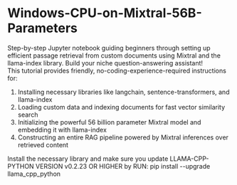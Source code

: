 # Windows-CPU-on-Mixtral-56B-Parameters
Step-by-step Jupyter notebook guiding beginners through setting up efficient passage retrieval from custom documents using Mixtral and the llama-index library. Build your niche question-answering assistant!  
This tutorial provides friendly, no-coding-experience-required instructions for:

1. Installing necessary libraries like langchain, sentence-transformers, and llama-index
2. Loading custom data and indexing documents for fast vector similarity search
3. Initializing the powerful 56 billion parameter Mixtral model and embedding it with llama-index
4. Constructing an entire RAG pipeline powered by Mixtral inferences over retrieved content

Install the necessary library and make sure you update LLAMA-CPP-PYTHON VERSION v0.2.23 OR HIGHER by RUN: pip install --upgrade llama_cpp_python
